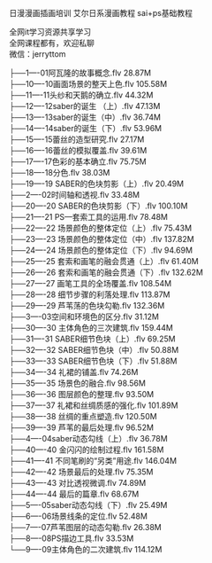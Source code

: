 日漫漫画插画培训 艾尔日系漫画教程 sai+ps基础教程

全网it学习资源共享学习<br>全网课程都有，欢迎私聊<br>微信：jerryttom<br>

├──1—-01阿瓦隆的故事概念.flv 28.87M<br> ├──10—-10画面场景的整天上色.flv 105.58M<br> ├──11—-11头纱和天鹅的确立.flv 44.32M<br> ├──12—-12saber的诞生 （上）.flv 47.13M<br> ├──13—-13saber的诞生（中）.flv 36.74M<br> ├──14—-14saber的诞生（下）.flv 53.96M<br> ├──15—-15蕾丝的造型研究.flv 27.17M<br> ├──16—-16蕾丝的模拟覆盖.flv 39.61M<br> ├──17—-17色彩的基本确立.flv 75.75M<br> ├──18—-18分色.flv 38.03M<br> ├──19—-19 SABER的色块剪影（上）.flv 20.49M<br> ├──2—-02时间轴和透视.flv 33.48M<br> ├──20—-20 SABER的色块剪影（下）.flv 100.10M<br> ├──21—-21 PS—套索工具的运用.flv 78.48M<br> ├──22—-22 场景颜色的整体定位（上）.flv 75.43M<br> ├──23—-23 场景颜色的整体定位（中）.flv 137.82M<br> ├──24—-24 场景颜色的整体定位（下）.flv 94.69M<br> ├──25—-25 套索和画笔的融会贯通（上）.flv 61.40M<br> ├──26—-26 套索和画笔的融会贯通（下）.flv 132.62M<br> ├──27—-27 画笔工具的全场覆盖.flv 108.54M<br> ├──28—-28 细节步骤的利落处理.flv 113.87M<br> ├──29—-29 芦苇荡的色块勾勒.flv 132.36M<br> ├──3—-03空间和环境色的区分.flv 31.12M<br> ├──30—-30 主体角色的三次建筑.flv 159.44M<br> ├──31—-31 SABER细节色块（上）.flv 69.25M<br> ├──32—-32 SABER细节色块（中）.flv 50.88M<br> ├──33—-33 SABER细节色块（下）.flv 51.88M<br> ├──34—-34 礼裙的铺盖.flv 74.26M<br> ├──35—-35 场景色的融合.flv 98.56M<br> ├──36—-36 图层颜色的整理.flv 93.50M<br> ├──37—-37 礼裙和丝绸质感的强化.flv 101.89M<br> ├──38—-38 丝绸的重点塑造.flv 120.50M<br> ├──39—-39 芦苇的最后处理.flv 96.52M<br> ├──4—-04saber动态勾线（上）.flv 36.78M<br> ├──40—-40 金闪闪的绘制过程.flv 161.58M<br> ├──41—-41 不同笔刷的“另类”用途.flv 146.04M<br> ├──42—-42 场景最后的处理.flv 75.35M<br> ├──43—-43 对比透视微调.flv 74.89M<br> ├──44—-44 最后的篇章.flv 68.67M<br> ├──5—-05saber动态勾线（下）.flv 25.49M<br> ├──6—-06场景线条的定位.flv 52.48M<br> ├──7—-07芦苇图层的动态勾勒.flv 26.38M<br> ├──8—-08PS描边工具.flv 33.53M<br> └──9—-09主体角色的二次建筑.flv 114.12M